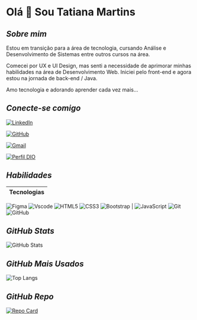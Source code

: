 # Olá 👋 Sou Tatiana Martins 

## *Sobre mim*

Estou em transição para a área de tecnologia, cursando Análise e Desenvolvimento de Sistemas entre outros cursos na área.

Comecei por UX e UI Design, mas senti a necessidade de aprimorar minhas habilidades na área de Desenvolvimento Web. Iniciei pelo front-end e agora estou na jornada de back-end / Java.

Amo tecnologia e adorando aprender cada vez mais...


## *Conecte-se comigo*

[![LinkedIn](https://img.shields.io/badge/LinkedIn-000?style=for-the-badge&logo=linkedin&logoColor=0E76A8)](https://www.linkedin.com/in/tm-ux/)

[![GitHub](https://img.shields.io/badge/github-000?style=for-the-badge&logo=github&logoColor=white)](https://github.com/TatMS)

[![Gmail](https://img.shields.io/badge/Gmail-000?style=for-the-badge&logo=gmail&logoColor=red)](mailto:uxtatianamartins@gmail.com)

[![Perfil DIO](https://img.shields.io/badge/-Meu%20Perfil%20na%20DIO-000?style=for-the-badge)](https://www.dio.me/users/uxtatianamartins)

## *Habilidades*

| Tecnologias |
| -------     | 
![Figma](https://img.shields.io/badge/Figma-000?style=for-the-badge&logo=figma&logoColor=figma)
![Vscode](https://img.shields.io/badge/Vscode-000?style=for-the-badge&logo=visual-studio-code&logoColor=blue)
![HTML5](https://img.shields.io/badge/HTML-000?style=for-the-badge&logo=html5&logoColor=30A3DC) 
![CSS3](https://img.shields.io/badge/CSS3-000?style=for-the-badge&logo=css3&logoColor=E94D5F) 
![Bootstrap](https://img.shields.io/badge/bootstrap-000?style=for-the-badge&logo=bootstrap&logoColor=553C7B)
| ![JavaScript](https://img.shields.io/badge/JavaScript-000?style=for-the-badge&logo=javascript) 
![Git](https://img.shields.io/badge/Git-000?style=for-the-badge&logo=git&logoColor=E94D5F)
![GitHub](https://img.shields.io/badge/GitHub-000?style=for-the-badge&logo=github&logoColor=30A3DC)

## *GitHub Stats*

![GitHub Stats](https://github-readme-stats.vercel.app/api?username=TatMS&theme=transparent&bg_color=000&border_color=30A3DC&show_icons=true&icon_color=30A3DC&title_color=E94D5F&text_color=FFF)

## *GitHub Mais Usados*

![Top Langs](https://github-readme-stats-git-masterrstaa-rickstaa.vercel.app/api/top-langs/?username=TatMS&layout=compact&bg_color=000&border_color=30A3DC&title_color=E94D5F&text_color=FFF)

## *GitHub Repo*

[![Repo Card](https://github-readme-stats.vercel.app/api/pin/?username=TatMS&repo=dio-lab-open-source&bg_color=000&border_color=30A3DC&show_icons=true&icon_color=30A3DC&title_color=E94D5F&text_color=FFF)](https://github.com/TatMS/dio-lab-open-source)
